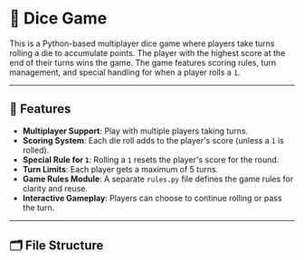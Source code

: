# 🎲 Dice Game

This is a Python-based multiplayer dice game where players take turns rolling a die to accumulate points. The player with the highest score at the end of their turns wins the game. The game features scoring rules, turn management, and special handling for when a player rolls a `1`.

---

## 🚀 Features

- **Multiplayer Support**: Play with multiple players taking turns.
- **Scoring System**: Each die roll adds to the player's score (unless a `1` is rolled).
- **Special Rule for `1`**: Rolling a `1` resets the player's score for the round.
- **Turn Limits**: Each player gets a maximum of 5 turns.
- **Game Rules Module**: A separate `rules.py` file defines the game rules for clarity and reuse.
- **Interactive Gameplay**: Players can choose to continue rolling or pass the turn.

---

## 🗂 File Structure

